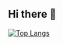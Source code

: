 ## Hi there 👋


[![Top Langs](https://github-readme-stats.vercel.app/api/top-langs/?username=BrenoOrtiz&layout=donut)](https://github.com/BrenoOrtiz/github-readme-stats)
